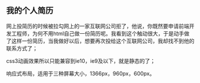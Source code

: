 我的个人简历
-----------
>
网上投简历的时候被拉勾网上的一家互联网公司拒了，他说，你既然要申请前端开发工程师，为何不用html自己做一份简历呢。我看到这个触动很大，于是动手做了这样一份简历，当我做好以后，想要再次投给这个互联网公司，我却找不到他的联系方式了；
>
css3动画效果所以只能兼容到ie10，ie9及以下，就是静态的了；
>
响应式布局，适用于三种屏幕大小，1366px，960px，600px。
